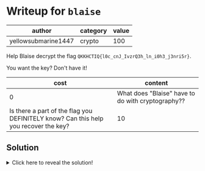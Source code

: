 # Writeup for `blaise`

|        author       | category | value |
|---------------------|----------|-------|
| yellowsubmarine1447 |  crypto  |  100  |

Help Blaise decrypt the flag `QKKHCTIQ{l0c_cnJ_IvzrQ3h_ln_i0h3_j3nri5r}`.

You want the key? Don't have it!


| cost |                                       content                                       |
|------|-------------------------------------------------------------------------------------|
|  0   | What does "Blaise" have to do with cryptography??                                   |
| Is there a part of the flag you DEFINITELY know? Can this help you recover the key? |                                          10                                         |

## Solution

<details>
<summary>Click here to reveal the solution!</summary>

### Walkthrough

Looking up "Blaise" and "cipher" together returns results for a vigenere cipher; this is probably what we have to use!

There's many ways to explain how a vigenere cipher works. The way I'll explain it as follows. 

You have a message you want to encrypt (say `MESSAGE`) and a key you use to encrypt with (say `KEY`). Then, each letter will be converted into a number via `A1Z26` (so "A" becomes 1, "B" becomes 2... and so on), so our example has `KEY` become the numbers "11", "5" and "25", because that's their positions in the alphabet. Then, you shift the first letter of the message with the first number from the key via a normal Caesar shift (wrapping around from "Z" to "A") *but shift back by one afterwards*, then the second letter with second number and so on until we reach the end of our key or message - in our example, "M" gets shifted by 11-1 to "W", "E" gets shifted by 5-1 to "I", "S" gets shifted by 25-1 to "Q". If we reach the end of our key before reaching the end of our message, we go back to the start of our key and repeat the process, looping back through the key as many times as needed until we reach the end of the key. So continuing our example, "S" gets shifted by 11-1, "A" gets shifted by 5-1, and so on.

We know the flag starts with `BEGINNER`. A key property of the Vigenere cipher described before is if we align the encrypted cipher with a known part of the text and use the shifting process described before to decode it, we'll actually end up with that part of our key from the rotation (try and figure out why this is the case). So, trying to decrypt our flag with the key `BEGINNER` to test this out gives us the following "decoded" text:
```
PGEZPGEZ...
```

Note that the letters `PGEZ` repeat cyclically in the "decoded" text, which is a key characteristic of a vigenere cipher's key when encrypting and decrypting! This indicates a high likelihood that `PGEZ` is the key used to encrypt the flag via the Vigenere cipher, and sure enough, trying to decode the encrypted text with it gives us our flag!

### Flag(s)

- `BEGINNER{w0w_yoU_CracK3d_my_c0d3_k3yle5s}`

</details>
